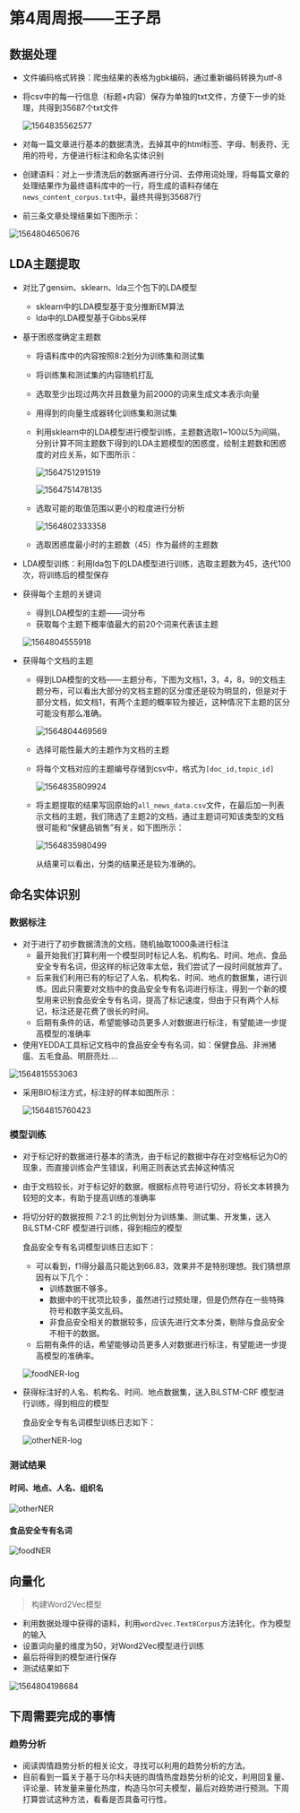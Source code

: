 # 第4周周报——王子昂 #

## 数据处理 ##

* 文件编码格式转换：爬虫结果的表格为gbk编码，通过重新编码转换为utf-8

* 将csv中的每一行信息（标题+内容）保存为单独的txt文件，方便下一步的处理，共得到35687个txt文件

  ![1564835562577](周报-第4周-王子昂.assets/1564835562577.png)

* 对每一篇文章进行基本的数据清洗，去掉其中的html标签、字母、制表符、无用的符号，方便进行标注和命名实体识别

* 创建语料：对上一步清洗后的数据再进行分词、去停用词处理，将每篇文章的处理结果作为最终语料库中的一行，将生成的语料存储在`news_content_corpus.txt`中，最终共得到35687行

* 前三条文章处理结果如下图所示：

![1564804650676](周报-第4周-王子昂.assets/1564804650676.png)

## LDA主题提取 ##

* 对比了gensim、sklearn、lda三个包下的LDA模型

  * sklearn中的LDA模型基于变分推断EM算法
  * lda中的LDA模型基于Gibbs采样

* 基于困惑度确定主题数

  * 将语料库中的内容按照8:2划分为训练集和测试集

  * 将训练集和测试集的内容随机打乱

  * 选取至少出现过两次并且数量为前2000的词来生成文本表示向量

  * 用得到的向量生成器转化训练集和测试集

  * 利用sklearn中的LDA模型进行模型训练，主题数选取1~100以5为间隔，分别计算不同主题数下得到的LDA主题模型的困惑度，绘制主题数和困惑度的对应关系，如下图所示：

    ![1564751291519](周报-第4周-王子昂.assets/1564751291519.png)

    ![1564751478135](周报-第4周-王子昂.assets/1564751478135.png)

  * 选取可能的取值范围以更小的粒度进行分析

    ![1564802333358](周报-第4周-王子昂.assets/1564802333358.png)

  * 选取困惑度最小时的主题数（45）作为最终的主题数

* LDA模型训练：利用lda包下的LDA模型进行训练，选取主题数为45，迭代100次，将训练后的模型保存

* 获得每个主题的关键词

  * 得到LDA模型的主题——词分布
  * 获取每个主题下概率值最大的前20个词来代表该主题

  ![1564804555918](周报-第4周-王子昂.assets/1564804555918.png)

* 获得每个文档的主题

  * 得到LDA模型的文档——主题分布，下图为文档1，3，4，8，9的文档主题分布，可以看出大部分的文档主题的区分度还是较为明显的，但是对于部分文档，如文档1，有两个主题的概率较为接近，这种情况下主题的区分可能没有那么准确。

    ![1564804469569](周报-第4周-王子昂.assets/1564804469569.png)

  * 选择可能性最大的主题作为文档的主题

  * 将每个文档对应的主题编号存储到csv中，格式为`[doc_id,topic_id]`

    ![1564835809924](周报-第4周-王子昂.assets/1564835809924.png)
  
  * 将主题提取的结果写回原始的`all_news_data.csv`文件，在最后加一列表示文档的主题，我们筛选了主题2的文档，通过主题词可知该类型的文档很可能和“保健品销售”有关，如下图所示：
  
    ![1564835980499](周报-第4周-王子昂.assets/1564835980499.png)
  
    从结果可以看出，分类的结果还是较为准确的。

## 命名实体识别 ##

### 数据标注 ###

* 对于进行了初步数据清洗的文档，随机抽取1000条进行标注
  * 最开始我们打算利用一个模型同时标记人名、机构名、时间、地点、食品安全专有名词，但这样的标记效率太低，我们尝试了一段时间就放弃了。
  * 后来我们利用已有的标记了人名、机构名、时间、地点的数据集，进行训练。因此只需要对文档中的食品安全专有名词进行标注，得到一个新的模型用来识别食品安全专有名词，提高了标记速度，但由于只有两个人标记，标注还是花费了很长的时间。
  * 后期有条件的话，希望能够动员更多人对数据进行标注，有望能进一步提高模型的准确率
* 使用YEDDA工具标记文档中的食品安全专有名词，如：保健食品、非洲猪瘟、五毛食品、明厨亮灶....

![1564815553063](周报-第4周-王子昂.assets/1564815553063.png)

* 采用BIO标注方式，标注好的样本如图所示：

  ![1564815760423](周报-第4周-王子昂.assets/1564815760423.png)

### 模型训练 ###

* 对于标记好的数据进行基本的清洗，由于标记的数据中存在对空格标记为O的现象，而直接训练会产生错误，利用正则表达式去掉这种情况

* 由于文档较长，对于标记好的数据，根据标点符号进行切分，将长文本转换为较短的文本，有助于提高训练的准确率

* 将切分好的数据按照 7:2:1 的比例划分为训练集、测试集、开发集，送入BiLSTM-CRF 模型进行训练，得到相应的模型

  食品安全专有名词模型训练日志如下：

  - 可以看到，f1得分最高只能达到66.83，效果并不是特别理想。我们猜想原因有以下几个：
    - 训练数据不够多。
    - 数据中的干扰项比较多，虽然进行过预处理，但是仍然存在一些特殊符号和数字英文乱码。
    - 非食品安全相关的数据较多，应该先进行文本分类，剔除与食品安全不相干的数据。
  - 后期有条件的话，希望能够动员更多人对数据进行标注，有望能进一步提高模型的准确率。

  ![foodNER-log](周报-第4周-王子昂.assets/foodNER-log.PNG)

* 获得标注好的人名、机构名、时间、地点数据集，送入BiLSTM-CRF 模型进行训练，得到相应的模型

  食品安全专有名词模型训练日志如下：

  ![otherNER-log](周报-第4周-王子昂.assets/otherNER-log.PNG)

### 测试结果 ###

#### 时间、地点、人名、组织名 ####

![otherNER](周报-第4周-王子昂.assets/otherNER.PNG)

#### 食品安全专有名词 ####

![foodNER](周报-第4周-王子昂.assets/foodNER.PNG)

## 向量化 ##

> 构建Word2Vec模型

* 利用数据处理中获得的语料，利用`word2vec.Text8Corpus`方法转化，作为模型的输入
* 设置词向量的维度为50，对Word2Vec模型进行训练
* 最后将得到的模型进行保存
* 测试结果如下

![1564804198684](周报-第4周-王子昂.assets/1564804198684.png)

## 下周需要完成的事情 ##

### 趋势分析 ###

* 阅读舆情趋势分析的相关论文，寻找可以利用的趋势分析的方法。
* 目前看到一篇关于基于马尔科夫链的舆情热度趋势分析的论文，利用回复量、评论量、转发量来量化热度，构造马尔可夫模型，最后对趋势进行预测。下周打算尝试这种方法，看看是否具备可行性。

